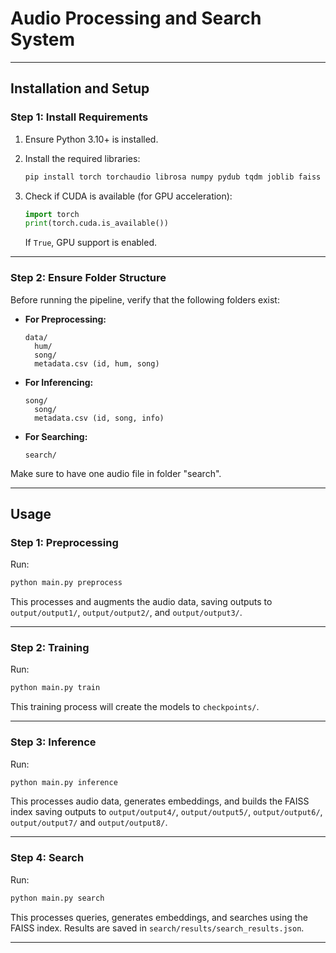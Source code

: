 # Audio Processing and Search System

---

## **Installation and Setup**

### **Step 1: Install Requirements**

1. Ensure Python 3.10+ is installed.

2. Install the required libraries:

   ```bash
   pip install torch torchaudio librosa numpy pydub tqdm joblib faiss
   ```

3. Check if CUDA is available (for GPU acceleration):

   ```python
   import torch
   print(torch.cuda.is_available())
   ```

   If `True`, GPU support is enabled.

---

### **Step 2: Ensure Folder Structure**

Before running the pipeline, verify that the following folders exist:

- **For Preprocessing:**

  ```
  data/
    hum/
    song/
    metadata.csv (id, hum, song)
  ```

- **For Inferencing:**

  ```
  song/
    song/
    metadata.csv (id, song, info)
  ```

- **For Searching:**

  ```
  search/
  ```

Make sure to have one audio file in folder "search".

---

## **Usage**

### **Step 1: Preprocessing**

Run:

```bash
python main.py preprocess
```

This processes and augments the audio data, saving outputs to `output/output1/`, `output/output2/`, and `output/output3/`.

---

### **Step 2: Training**

Run:

```bash
python main.py train
```

This training process will create the models to `checkpoints/`.

---

### **Step 3: Inference**

Run:

```bash
python main.py inference
```

This processes audio data, generates embeddings, and builds the FAISS index saving outputs to `output/output4/`, `output/output5/`, `output/output6/`, `output/output7/` and `output/output8/`.

---

### **Step 4: Search**

Run:

```bash
python main.py search
```

This processes queries, generates embeddings, and searches using the FAISS index. Results are saved in `search/results/search_results.json`.

---
